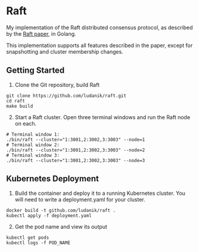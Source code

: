 Raft
==================

My implementation of the Raft distributed consensus protocol, as described by the [Raft paper](https://raft.github.io/raft.pdf#page=1&zoom=200,87,407), in Golang.

This implementation supports all features described in the paper, except for snapshotting and cluster membership changes.

## Getting Started

1. Clone the Git repository, build Raft
```shell script
git clone https://github.com/ludanik/raft.git
cd raft
make build
```
2. Start a Raft cluster.
Open three terminal windows and run the Raft node on each. 
```shell script
# Terminal window 1:
./bin/raft --cluster="1:3001,2:3002,3:3003" --node=1
# Terminal window 2:
./bin/raft --cluster="1:3001,2:3002,3:3003" --node=2
# Terminal window 3:
./bin/raft --cluster="1:3001,2:3002,3:3003" --node=3
```

## Kubernetes Deployment

1. Build the container and deploy it to a running Kubernetes cluster.
You will need to write a deployment.yaml for your cluster.
```shell script
docker build -t github.com/ludanik/raft .
kubectl apply -f deployment.yaml
```

2. Get the pod name and view its output
```shell script
kubectl get pods
kubectl logs -f POD_NAME
```




